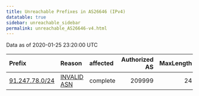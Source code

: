 ```yaml
---
title: Unreachable Prefixes in AS26646 (IPv4)
datatable: true
sidebar: unreachable_sidebar
permalink: unreachable_AS26646-v4.html
---
```


Data as of 2020-01-25 23:20:00 UTC


<div class="datatable-begin"></div>

| Prefix                                                 | Reason                                                                                                | affected   |   Authorized AS |   MaxLength | Anchor                                         |   unreachable /24s |
|:-------------------------------------------------------|:------------------------------------------------------------------------------------------------------|:-----------|----------------:|------------:|:-----------------------------------------------|-------------------:|
| [91.247.78.0/24](https://stat.ripe.net/91.247.78.0/24) | [INVALID ASN](https://rpki-validator.ripe.net/announcement-preview?asn=AS26646&prefix=91.247.78.0/24) | complete   |          209999 |          24 | [RIPE](unreachable_RIPE_NCC_RPKI_Root-v4.html) |                  1 |

<div class="datatable-end"></div>